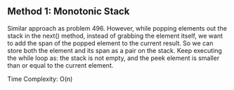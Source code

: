 ## Method 1: Monotonic Stack

Similar approach as problem 496. However, while popping elements out the stack in the next() method, instead of grabbing the element itself, we want to add the span of 
the popped element to the current result. So we can store both the element and its span as a pair on the stack. Keep executing the while loop as: the stack is not empty,
and the peek element is smaller than or equal to the current element. 

Time Complexity: O(n)
